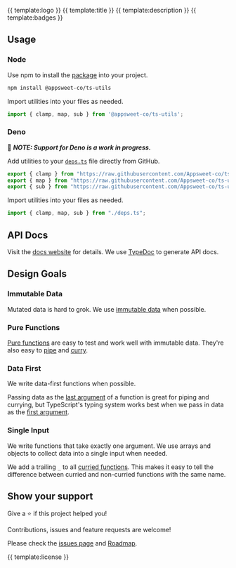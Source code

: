 {{ template:logo }}
{{ template:title }}
{{ template:description }}
{{ template:badges }}

## Usage

### Node

Use npm to install the [package](https://www.npmjs.com/package/@appsweet-co/ts-utils) into your project.

```zsh
npm install @appsweet-co/ts-utils
```

Import utilities into your files as needed.

```ts
import { clamp, map, sub } from '@appsweet-co/ts-utils';
```

### Deno

:memo: ***NOTE: Support for Deno is a work in progress.***

Add utilities to your [`deps.ts`](https://deno.land/manual@v1.11.3/examples/manage_dependencies) file directly from GitHub.

```ts
export { clamp } from "https://raw.githubusercontent.com/Appsweet-co/ts-utils/main/lib/fns/clamp.ts"
export { map } from "https://raw.githubusercontent.com/Appsweet-co/ts-utils/main/lib/fns/map.ts"
export { sub } from "https://raw.githubusercontent.com/Appsweet-co/ts-utils/main/lib/fns/sub.ts"
```

Import utilities into your files as needed.

```ts
import { clamp, map, sub } from "./deps.ts";
```

## API Docs

Visit the [docs website](https://appsweet-co.github.io/ts-utils/) for details. We use [TypeDoc](http://typedoc.org/) to generate API docs.

## Design Goals

### Immutable Data

Mutated data is hard to grok. We use [immutable data](https://en.wikipedia.org/wiki/Immutable_object) when possible.

### Pure Functions

[Pure functions](https://en.wikipedia.org/wiki/Pure_function) are easy to test and work well with immutable data. They're also easy to [pipe](https://en.wikipedia.org/wiki/Function_composition) and [curry](https://en.wikipedia.org/wiki/Currying).

### Data First

We write data-first functions when possible.

Passing data as the [last argument](https://dev.to/richytong/practical-functional-programming-in-javascript-data-last-1gjo) of a function is great for piping and currying, but TypeScript's typing system works best when we pass in data as the [first argument](https://basarat.gitbook.io/typescript/type-system/type-inference).

### Single Input

We write functions that take exactly one argument. We use arrays and objects to collect data into a single input when needed.

We add a trailing `_` to all [curried functions](https://en.wikipedia.org/wiki/Currying). This makes it easy to tell the difference between curried and non-curried functions with the same name.

## Show your support

Give a ⭐️ if this project helped you!

Contributions, issues and feature requests are welcome!

Please check the [issues page](https://github.com/appsweet-co/ts-utils/issues) and [Roadmap](./ROADMAP.md).

{{ template:license }}
